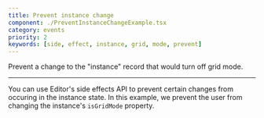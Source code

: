 ```yaml
---
title: Prevent instance change
component: ./PreventInstanceChangeExample.tsx
category: events
priority: 2
keywords: [side, effect, instance, grid, mode, prevent]
---
```


Prevent a change to the "instance" record that would turn off grid mode.

---

You can use Editor's side effects API to prevent certain changes from occuring in the instance state. In this example, we prevent the user from changing the instance's `isGridMode` property.
